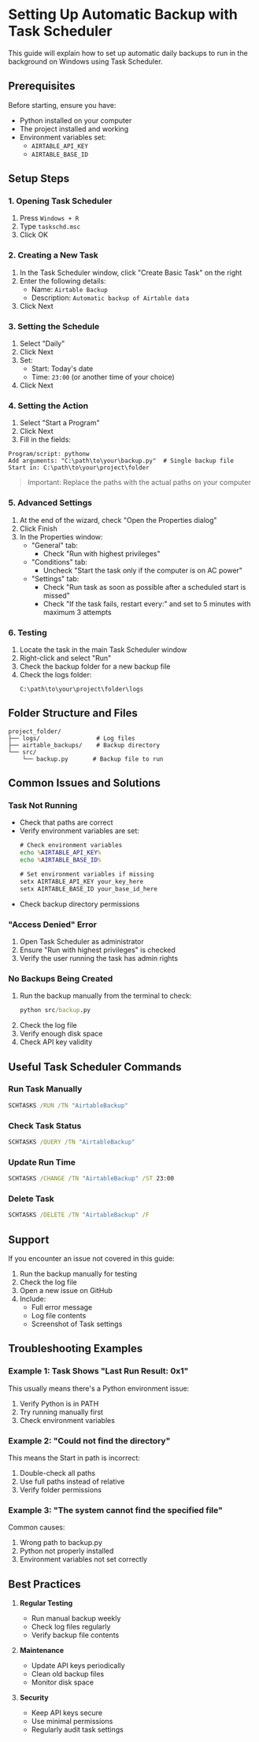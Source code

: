 # Setting Up Automatic Backup with Task Scheduler

This guide will explain how to set up automatic daily backups to run in the background on Windows using Task Scheduler.

## Prerequisites
Before starting, ensure you have:
- Python installed on your computer
- The project installed and working
- Environment variables set:
  - `AIRTABLE_API_KEY`
  - `AIRTABLE_BASE_ID`

## Setup Steps

### 1. Opening Task Scheduler
1. Press `Windows + R`
2. Type `taskschd.msc`
3. Click OK

### 2. Creating a New Task
1. In the Task Scheduler window, click "Create Basic Task" on the right
2. Enter the following details:
   - Name: `Airtable Backup`
   - Description: `Automatic backup of Airtable data`
3. Click Next

### 3. Setting the Schedule
1. Select "Daily"
2. Click Next
3. Set:
   - Start: Today's date
   - Time: `23:00` (or another time of your choice)
4. Click Next

### 4. Setting the Action
1. Select "Start a Program"
2. Click Next
3. Fill in the fields:
```
Program/script: pythonw
Add arguments: "C:\path\to\your\backup.py"  # Single backup file
Start in: C:\path\to\your\project\folder
```
> Important: Replace the paths with the actual paths on your computer

### 5. Advanced Settings
1. At the end of the wizard, check "Open the Properties dialog"
2. Click Finish
3. In the Properties window:
   - "General" tab:
     - Check "Run with highest privileges"
   - "Conditions" tab:
     - Uncheck "Start the task only if the computer is on AC power"
   - "Settings" tab:
     - Check "Run task as soon as possible after a scheduled start is missed"
     - Check "If the task fails, restart every:" and set to 5 minutes with maximum 3 attempts

### 6. Testing
1. Locate the task in the main Task Scheduler window
2. Right-click and select "Run"
3. Check the backup folder for a new backup file
4. Check the logs folder:
   ```
   C:\path\to\your\project\folder\logs
   ```

## Folder Structure and Files

```
project_folder/
├── logs/                # Log files
├── airtable_backups/    # Backup directory
└── src/
    └── backup.py       # Backup file to run
```

## Common Issues and Solutions

### Task Not Running
- Check that paths are correct
- Verify environment variables are set:
  ```cmd
  # Check environment variables
  echo %AIRTABLE_API_KEY%
  echo %AIRTABLE_BASE_ID%
  
  # Set environment variables if missing
  setx AIRTABLE_API_KEY your_key_here
  setx AIRTABLE_BASE_ID your_base_id_here
  ```
- Check backup directory permissions

### "Access Denied" Error
1. Open Task Scheduler as administrator
2. Ensure "Run with highest privileges" is checked
3. Verify the user running the task has admin rights

### No Backups Being Created
1. Run the backup manually from the terminal to check:
   ```cmd
   python src/backup.py
   ```
2. Check the log file
3. Verify enough disk space
4. Check API key validity

## Useful Task Scheduler Commands

### Run Task Manually
```cmd
SCHTASKS /RUN /TN "AirtableBackup"
```

### Check Task Status
```cmd
SCHTASKS /QUERY /TN "AirtableBackup"
```

### Update Run Time
```cmd
SCHTASKS /CHANGE /TN "AirtableBackup" /ST 23:00
```

### Delete Task
```cmd
SCHTASKS /DELETE /TN "AirtableBackup" /F
```

## Support

If you encounter an issue not covered in this guide:
1. Run the backup manually for testing
2. Check the log file
3. Open a new issue on GitHub
4. Include:
   - Full error message
   - Log file contents
   - Screenshot of Task settings

## Troubleshooting Examples

### Example 1: Task Shows "Last Run Result: 0x1"
This usually means there's a Python environment issue:
1. Verify Python is in PATH
2. Try running manually first
3. Check environment variables

### Example 2: "Could not find the directory"
This means the Start in path is incorrect:
1. Double-check all paths
2. Use full paths instead of relative
3. Verify folder permissions

### Example 3: "The system cannot find the specified file"
Common causes:
1. Wrong path to backup.py
2. Python not properly installed
3. Environment variables not set correctly

## Best Practices

1. **Regular Testing**
   - Run manual backup weekly
   - Check log files regularly
   - Verify backup file contents

2. **Maintenance**
   - Update API keys periodically
   - Clean old backup files
   - Monitor disk space

3. **Security**
   - Keep API keys secure
   - Use minimal permissions
   - Regularly audit task settings